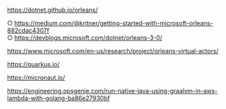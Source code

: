 https://dotnet.github.io/orleans/ 

 ○ https://medium.com/@kritner/getting-started-with-microsoft-orleans-882cdac4307f	
 ○ https://devblogs.microsoft.com/dotnet/orleans-3-0/
 
https://www.microsoft.com/en-us/research/project/orleans-virtual-actors/ 

https://quarkus.io/ 

https://micronaut.io/ 
 
https://engineering.opsgenie.com/run-native-java-using-graalvm-in-aws-lambda-with-golang-ba86e27930bf 
